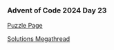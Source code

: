 ### Advent of Code 2024 Day 23

[Puzzle Page](https://adventofcode.com/2024/day/23)

[Solutions Megathread](https://www.reddit.com/r/adventofcode/comments/1hkgj5b/2024_day_23_solutions/)

